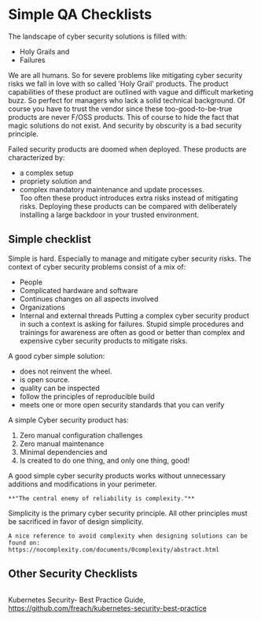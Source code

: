 # Simple QA Checklists 

The landscape of cyber security solutions is filled with:
* Holy Grails and
* Failures

We are all humans. So for severe problems like mitigating cyber security risks we fall in love with so called 'Holy Grail' products. The product capabilities of these product are outlined with vague and difficult marketing buzz. So perfect for managers who lack a solid technical background.  Of course you have to trust the vendor since these too-good-to-be-true products are never F/OSS products. This of course to hide the fact that magic solutions do not exist. And security by obscurity is a bad security principle.

Failed security products are doomed when deployed. These products are characterized by:
* a complex setup
* propriety solution and
* complex mandatory maintenance and update processes.  
Too often these product introduces extra risks instead of mitigating risks. Deploying these products can be compared with deliberately installing a large backdoor in your trusted environment.

## Simple checklist 

Simple is hard. Especially to manage and mitigate cyber security risks. The context of cyber security problems consist of a mix of:
* People
* Complicated hardware and software
* Continues changes on all aspects involved
* Organizations 
* Internal and external threads
Putting a complex cyber security product in such a context is asking for failures. Stupid simple procedures and trainings for awareness are often as good or better than complex and expensive cyber security products to mitigate risks. 


A good cyber simple solution:
* does not reinvent the wheel.  
* is open source. 
* quality can be inspected
* follow the principles of reproducible build
* meets one or more open security standards that you can verify

A simple Cyber security product has:
1. Zero manual configuration challenges
2. Zero manual maintenance
3. Minimal dependencies and
4. Is created to do one thing, and only one thing, good!

A good simple cyber security products works without unnecessary additions and modifications in your perimeter. 

```{attention} 
**"The central enemy of reliability is complexity."**
```


Simplicity is the primary cyber security principle. All other principles must be sacrificed in favor of design simplicity. 


```{tip} Zero Complexity by design 
A nice reference to avoid complexity when designing solutions can be found on:
https://nocomplexity.com/documents/0complexity/abstract.html 
```

## Other Security Checklists

```{tableofcontents}
```

Kubernetes Security- Best Practice Guide,
<https://github.com/freach/kubernetes-security-best-practice>
